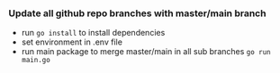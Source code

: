 
### Update all github repo branches with master/main branch

- run `go install` to install dependencies
- set environment in .env file
- run main package to merge master/main in all sub branches
  `go run main.go`
  
